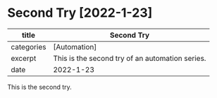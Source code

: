 # Second Try [2022-1-23]

| title | Second Try |
| --- | --- |
| categories | [Automation] |
| excerpt | This is the second try of an automation series. |
| date | 2022-1-23 |

This is the second try.